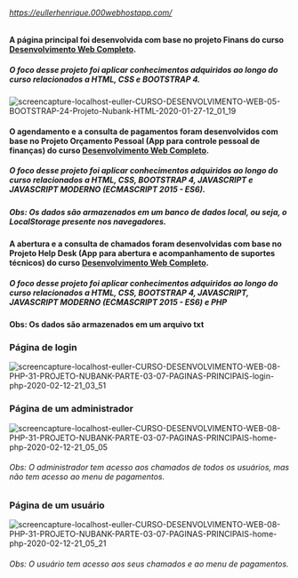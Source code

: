 ###### https://eullerhenrique.000webhostapp.com/

#### A página principal foi desenvolvida com base no projeto Finans do curso [Desenvolvimento Web Completo](https://www.udemy.com/course/web-completo/).	
##### O foco desse projeto foi aplicar conhecimentos adquiridos ao longo do curso relacionados a HTML, CSS e BOOTSTRAP 4.

![screencapture-localhost-euller-CURSO-DESENVOLVIMENTO-WEB-05-BOOTSTRAP-24-Projeto-Nubank-HTML-2020-01-27-12_01_19](https://user-images.githubusercontent.com/48317736/73185407-c4729000-40fc-11ea-9fa3-79613bb7edf9.png)


#### O agendamento e a consulta de pagamentos foram desenvolvidos com base no Projeto Orçamento Pessoal (App para controle pessoal de finanças) do curso [Desenvolvimento Web Completo](https://www.udemy.com/course/web-completo/).
##### O foco desse projeto foi aplicar conhecimentos adquiridos ao longo do curso relacionados a HTML, CSS, BOOTSTRAP 4, JAVASCRIPT e JAVASCRIPT MODERNO (ECMASCRIPT 2015 - ES6).
##### Obs: Os dados são armazenados em um banco de dados local, ou seja, o LocalStorage presente nos navegadores.





#### A abertura e a consulta de chamados foram desenvolvidas com base no Projeto Help Desk  (App para abertura e acompanhamento de suportes técnicos) do curso [Desenvolvimento Web Completo](https://www.udemy.com/course/web-completo/).
##### O foco desse projeto foi aplicar conhecimentos adquiridos ao longo do curso relacionados a HTML, CSS, BOOTSTRAP 4, JAVASCRIPT, JAVASCRIPT MODERNO (ECMASCRIPT 2015 - ES6) e PHP
#### Obs: Os dados são armazenados em um arquivo txt 

### Página de login
![screencapture-localhost-euller-CURSO-DESENVOLVIMENTO-WEB-08-PHP-31-PROJETO-NUBANK-PARTE-03-07-PAGINAS-PRINCIPAIS-login-php-2020-02-12-21_03_51](https://user-images.githubusercontent.com/48317736/74388841-33c5d080-4ddb-11ea-9c79-8266e12522dc.png)

### Página de um administrador
![screencapture-localhost-euller-CURSO-DESENVOLVIMENTO-WEB-08-PHP-31-PROJETO-NUBANK-PARTE-03-07-PAGINAS-PRINCIPAIS-home-php-2020-02-12-21_05_05](https://user-images.githubusercontent.com/48317736/74388893-65d73280-4ddb-11ea-96d6-66a7b3e13f44.png)
###### Obs: O administrador tem acesso aos chamados de todos os usuários, mas não tem acesso ao menu de pagamentos.

### Página de um usuário
![screencapture-localhost-euller-CURSO-DESENVOLVIMENTO-WEB-08-PHP-31-PROJETO-NUBANK-PARTE-03-07-PAGINAS-PRINCIPAIS-home-php-2020-02-12-21_05_21](https://user-images.githubusercontent.com/48317736/74389011-ad5dbe80-4ddb-11ea-8cd1-d9dc152817fc.png)
###### Obs: O usuário tem acesso aos seus chamados e ao menu de pagamentos.

###






